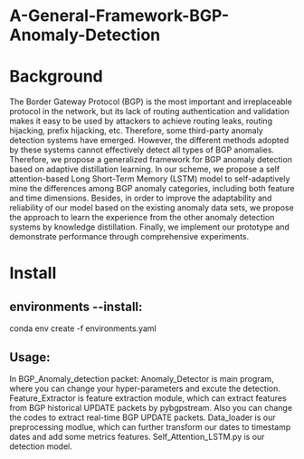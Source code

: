 # A-General-Framework-BGP-Anomaly-Detection

# Background
The Border Gateway Protocol (BGP) is the most important and irreplaceable protocol in the network, but its lack of routing authentication and validation makes it easy to be used by attackers to achieve routing leaks, routing hijacking, prefix hijacking, etc. Therefore, some third-party anomaly detection systems have emerged. However, the different methods adopted by these systems cannot effectively detect all types of BGP anomalies. Therefore, we propose a generalized framework for BGP anomaly detection based on adaptive distillation learning. In our scheme, we propose a self attention-based Long Short-Term Memory (LSTM) model to self-adaptively mine the differences among BGP anomaly categories, including both feature and time dimensions. Besides, in order to improve the adaptability and reliability of our model based on the existing anomaly data sets, we propose the approach to learn the experience from the other anomaly detection systems by knowledge distillation. Finally, we implement our prototype and demonstrate performance through comprehensive experiments.

# Install
## environments --install:
conda env create -f environments.yaml
## Usage:
In BGP_Anomaly_detection packet:
Anomaly_Detector is main program, where you can change your hyper-parameters and excute the detection.
Feature_Extractor is feature extraction module, which can extract features from BGP historical UPDATE packets by pybgpstream. Also you can change the codes to extract real-time BGP UPDATE packets.
Data_loader is our preprocessing modlue, which can further transform our dates to timestamp dates and add some metrics features.
Self_Attention_LSTM.py is our detection model.

